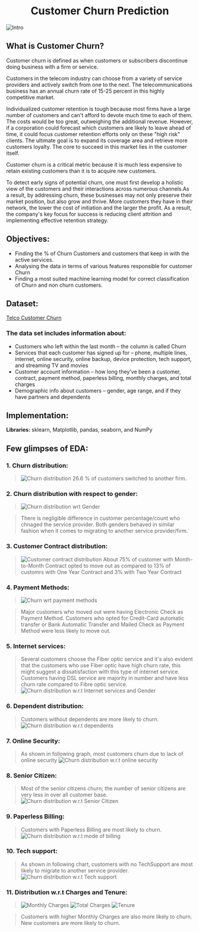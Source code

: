 # <div align="center">Customer Churn Prediction</div>
![Intro](https://raw.githubusercontent.com/gauravgarwal9011/Customer-Churn-Prediction/refs/heads/main/Images/Customer-churn.webp)

## What is Customer Churn?
Customer churn is defined as when customers or subscribers discontinue doing business with a firm or service.

Customers in the telecom industry can choose from a variety of service providers and actively switch from one to the next. The telecommunications business has an annual churn rate of 15-25 percent in this highly competitive market.

Individualized customer retention is tough because most firms have a large number of customers and can't afford to devote much time to each of them. The costs would be too great, outweighing the additional revenue. However, if a corporation could forecast which customers are likely to leave ahead of time, it could focus customer retention efforts only on these "high risk" clients. The ultimate goal is to expand its coverage area and retrieve more customers loyalty. The core to succeed in this market lies in the customer itself.

Customer churn is a critical metric because it is much less expensive to retain existing customers than it is to acquire new customers.

To detect early signs of potential churn, one must first develop a holistic view of the customers and their interactions across numerous channels.As a result, by addressing churn, these businesses may not only preserve their market position, but also grow and thrive. More customers they have in their network, the lower the cost of initiation and the larger the profit. As a result, the company's key focus for success is reducing client attrition and implementing effective retention strategy.
## Objectives:
- Finding the % of Churn Customers and customers that keep in with the active services.
- Analysing the data in terms of various features responsible for customer Churn
- Finding a most suited machine learning model for correct classification of Churn and non churn customers.

## Dataset:
 [Telco Customer Churn](https://www.kaggle.com/bhartiprasad17/customer-churn-prediction/data)

### The data set includes information about:

- Customers who left within the last month – the column is called Churn
- Services that each customer has signed up for – phone, multiple lines, internet, online security, online backup, device protection, tech support, and streaming TV and movies
- Customer account information – how long they’ve been a customer, contract, payment method, paperless billing, monthly charges, and total charges
- Demographic info about customers – gender, age range, and if they have partners and dependents
## Implementation:

**Libraries:** sklearn, Matplotlib, pandas, seaborn, and NumPy



## Few glimpses of EDA:
### 1. Churn distribution:
> ![Churn distribution](https://github.com/gauravgarwal9011/Customer-Churn-Prediction/blob/main/Images/Screenshot%202025-02-11%20131859.png)
> 26.6 % of customers switched to another firm.

### 2. Churn distribution with respect to gender:
> ![Churn distribution wrt Gender](https://github.com/gauravgarwal9011/Customer-Churn-Prediction/blob/main/Images/Screenshot%202025-02-11%20132251.png)


> There is negligible difference in customer percentage/count who chnaged the service provider. Both genders behaved in similar fashion when it comes to migrating to another service provider/firm.`

### 3. Customer Contract distribution:
> ![Customer contract distribution](https://github.com/gauravgarwal9011/Customer-Churn-Prediction/blob/main/Images/Screenshot%202025-02-11%20132439.png)
> About 75% of customer with Month-to-Month Contract opted to move out as compared to 13% of customrs with One Year Contract and 3% with Two Year Contract

### 4. Payment Methods:
>  ![Churn wrt payment methods](https://github.com/gauravgarwal9011/Customer-Churn-Prediction/blob/main/Images/Payment%20method.png)

> Major customers who moved out were having Electronic Check as Payment Method.
> Customers who opted for Credit-Card automatic transfer or Bank Automatic Transfer and Mailed Check as Payment Method were less likely to move out.

### 5. Internet services:

> Several customers choose the Fiber optic service and it's also evident that the customers who use Fiber optic have high churn rate, this might suggest a dissatisfaction with this type of internet service.
> Customers having DSL service are majority in number and have less churn rate compared to Fibre optic service.
![Churn distribution w.r.t Internet services and Gender](https://github.com/gauravgarwal9011/Customer-Churn-Prediction/blob/main/Images/Internet.png)

### 6. Dependent distribution:

> Customers without dependents are more likely to churn.
![Churn distribution w.r.t dependents](https://github.com/gauravgarwal9011/Customer-Churn-Prediction/blob/main/Images/Dependents.png)

### 7. Online Security:

> As shown in following graph, most customers churn due to lack of online security
![Churn distribution w.r.t online security](https://github.com/gauravgarwal9011/Customer-Churn-Prediction/blob/main/Images/Online%20security.png)

### 8. Senior Citizen:

> Most of the senior citizens churn; the number of senior citizens are very less in over all customer base.
![Churn distribution w.r.t Senior Citizen](https://github.com/gauravgarwal9011/Customer-Churn-Prediction/blob/main/Images/Senior%20citizen.png)


### 9. Paperless Billing:

> Customers with Paperless Billing are most likely to churn.
![Churn distribution w.r.t mode of billing](https://github.com/gauravgarwal9011/Customer-Churn-Prediction/blob/main/Images/Paperless%20billing.png)

### 10. Tech support:

> As shown in following chart, customers with no TechSupport are most likely to migrate to another service provider.
![Churn distribution w.r.t Tech support](https://github.com/gauravgarwal9011/Customer-Churn-Prediction/blob/main/Images/Tech%20support.png)

### 11. Distribution w.r.t Charges and Tenure:
> ![Monthly Charges](https://github.com/gauravgarwal9011/Customer-Churn-Prediction/blob/main/Images/Monthly%20charges.png)
> ![Total Charges](https://github.com/gauravgarwal9011/Customer-Churn-Prediction/blob/main/Images/Total%20charges.png)
> ![Tenure](https://github.com/gauravgarwal9011/Customer-Churn-Prediction/blob/main/Images/Tenure.png)

> Customers with higher Monthly Charges are also more likely to churn.<br>
> New customers are more likely to churn.
